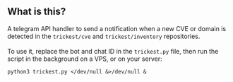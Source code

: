 ## What is this?

A telegram API handler to send a notification when a new CVE or domain is detected in the `trickest/cve` and `trickest/inventory` repositories.\
\
To use it, replace the bot and chat ID in the `trickest.py` file, then run the script in the background on a VPS, or on your server:
```
python3 trickest.py </dev/null &>/dev/null &
```
